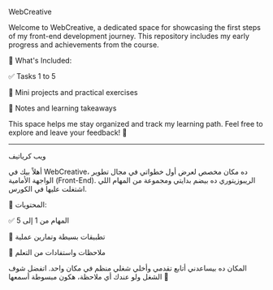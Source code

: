WebCreative

Welcome to WebCreative, a dedicated space for showcasing the first steps of my front-end development journey.
This repository includes my early progress and achievements from the course.

📁 What's Included:

✅ Tasks 1 to 5

🎯 Mini projects and practical exercises

📝 Notes and learning takeaways


This space helps me stay organized and track my learning path.
Feel free to explore and leave your feedback! 🙌


---

ويب كرياتيف

أهلاً بيك في WebCreative، ده مكان مخصص لعرض أول خطواتي في مجال تطوير الواجهة الأمامية (Front-End).
الريبوزيتوري ده بيضم بدايتي ومجموعة من المهام اللي اشتغلت عليها في الكورس.

📁 المحتويات:

✅ المهام من 1 إلى 5

🎯 تطبيقات بسيطة وتمارين عملية

📝 ملاحظات واستفادات من التعلم


المكان ده بيساعدني أتابع تقدمي وأخلي شغلي منظم في مكان واحد.
اتفضل شوف الشغل ولو عندك أي ملاحظة، هكون مبسوطة أسمعها 🙌
